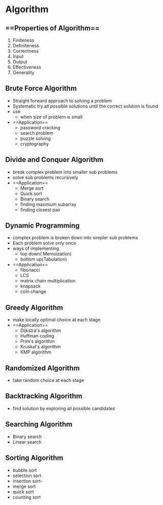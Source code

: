 # Algorithm
## ==Properties of Algorithm==
  1. Finiteness
  2. Definiteness
  3. Correctness
  4. Input
  5. Output
  6. Effectiveness
  7. Generality


## Brute Force Algorithm
  - Straight forward approach to solving a problem
  - Systematic try all possible solutions until the correct solution is found
  - use
    - when size of problem is small
  - ==Application== 
    - password cracking
    - search problem
    - puzzle solving
    - cryptography
## Divide and Conquer Algorithm
  - break complex problem into smaller sub problems
  - solve sub problems recursively
  - ==Application== 
      - Merge sort
      - Quick sort
      - Binary search
      - finding maximum subarray
      - finding closest pair
  
## Dynamic Programming
  - complex problem is broken down into simpler sub problems
  - Each problem solve only once 
  - ways of implementing
    - top down( Memoization)
    - bottom up(Tabulation)
  - ==Application==
    - fibonacci
    - LCS
    - matrix chain multiplication
    - knapsack
    - coin change
## Greedy Algorithm
  - make locally optimal choice at each stage
  - ==Application==
    - Dijkstra's algorithm
    - Huffman coding
    - Prim's algorithm
    - Kruskal's algorithm
    - KMP algorithm


## Randomized Algorithm
  - take random choice at each stage
  
## Backtracking Algorithm
  - find solution by exploring all possible candidates
  
## Searching  Algorithm
  - Binary search
  - Linear search
## Sorting Algorithm
  - bubble sort 
  - selection sort
  - insertion sort-
  - merge sort
  - quick sort
  - counting sort